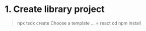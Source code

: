# 1. Create library project
> npx tsdx create <library name>
Choose a template ... = react
> cd <library name>
> npm install

